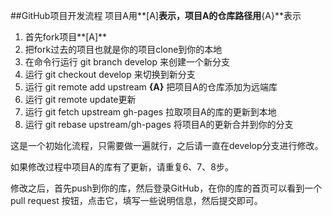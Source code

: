 ##GitHub项目开发流程
项目A用**[A]**表示，项目A的仓库路径用**{A}**表示
1. 首先fork项目**[A]**
2. 把fork过去的项目也就是你的项目clone到你的本地
3. 在命令行运行 git branch develop 来创建一个新分支
4. 运行 git checkout develop 来切换到新分支
5. 运行 git remote add upstream **{A}** 把项目A的仓库添加为远端库
6. 运行 git remote update更新
7. 运行 git fetch upstream gh-pages 拉取项目A的库的更新到本地
8. 运行 git rebase upstream/gh-pages 将项目A的更新合并到你的分支

这是一个初始化流程，只需要做一遍就行，之后请一直在develop分支进行修改。

如果修改过程中项目A的库有了更新，请重复6、7、8步。

修改之后，首先push到你的库，然后登录GitHub，在你的库的首页可以看到一个 pull request 按钮，点击它，填写一些说明信息，然后提交即可。